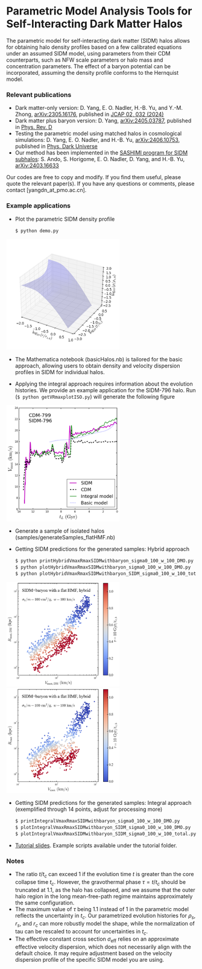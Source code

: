 # Parametric Model Analysis Tools for Self-Interacting Dark Matter Halos

The parametric model for self-interacting dark matter (SIDM) halos allows for obtaining halo density profiles based on a few calibrated equations under an assumed SIDM model, using parameters from their CDM counterparts, such as NFW scale parameters or halo mass and concentration parameters. The effect of a baryon potential can be incorporated, assuming the density profile conforms to the Hernquist model.

### Relevant publications 

- Dark matter-only version: D. Yang, E. O. Nadler, H.-B. Yu, and Y.-M. Zhong, [arXiv:2305.16176](https://arxiv.org/abs/2305.16176), published in [JCAP 02, 032 (2024)](http://dx.doi.org/10.1088/1475-7516/2024/02/032)
- Dark matter plus baryon version: D. Yang, [arXiv:2405.03787](https://arxiv.org/abs/2405.03787), published in [Phys. Rev. D](https://journals.aps.org/prd/abstract/10.1103/PhysRevD.110.103044)
- Testing the parametric model using matched halos in cosmological simulations: D. Yang, E. O. Nadler, and H.-B. Yu, [arXiv:2406.10753](http://arxiv.org/abs/2406.10753), published in [Phys. Dark Universe](https://www.sciencedirect.com/science/article/pii/S2212686425000020)
- Our method has been implemented in the [SASHIMI program for SIDM subhalos](https://github.com/shinichiroando/sashimi-si): S. Ando, S. Horigome, E. O. Nadler, D. Yang, and H.-B. Yu, [arXiv:2403.16633](https://arxiv.org/abs/2403.16633)


Our codes are free to copy and modify. If you find them useful, please quote the relevant paper(s). 
If you have any questions or comments, please contact [yangdn_at_pmo.ac.cn].

### Example applications

- Plot the parametric SIDM density profile 
  ```
  $ python demo.py
  ```

<img src="https://github.com/DanengYang/parametricSIDM/blob/main/figs/demo.png" alt="Illustrate the parametric SIDM density profile" width="300"/>


- The Mathematica notebook (basicHalos.nb) is tailored for the basic approach, allowing users to obtain density and velocity dispersion profiles in SIDM for individual halos.

- Applying the integral approach requires information about the evolution histories. We provide an example application for the SIDM-796 halo. 
Run (`$ python getVRmaxplotISO.py`) will generate the following figure

<img src="https://github.com/DanengYang/parametricSIDM/blob/main/figs/fig_tL_vmax_case_cdm_799_796_C4_1000bins.png" alt="The Vmax evolution of a deeply core collapsing SIDM subhalo from the parametric model with the integral approach (solid-green), basic approach (dotted-blue), and the SIDM simulation (solid-magenta), as well as the CDM counterpart (dashed-black).
" width="300"/>

- Generate a sample of isolated halos (samples/generateSamples_flatHMF.nb)

- Getting SIDM predictions for the generated samples: Hybrid approach 
   ```bash
   $ python printHybridVmaxRmaxSIDMwithbaryon_sigma0_100_w_100_DMO.py
   $ python plotHybridVmaxRmaxSIDMwithbaryon_sigma0_100_w_100_DMO.py
   $ python plotHybridVmaxRmaxSIDMwithbaryon_SIDM_sigma0_100_w_100_total.py
   ```
<img src="https://github.com/DanengYang/parametricSIDM/blob/main/figs/fig_vmax_rmax_SIDM_baryon_flat_HMF_sigma0_100_w_100_DMO.png" alt="The Vmax-Rmax distribution of the dark matter component for the velocity-dependent SIDM model" width="300"/><img src="https://github.com/DanengYang/parametricSIDM/blob/main/figs/fig_vmax_rmax_SIDM_baryon_flat_HMF_sigma0_100_w_100.png" alt="The Vmax-Rmax distribution of dark matter plus baryons for the velocity-dependent SIDM model" width="300"/>

- Getting SIDM predictions for the generated samples: Integral approach (exemplified through 14 points, adjust for processing more)
   ```bash
   $ printIntegralVmaxRmaxSIDMwithbaryon_sigma0_100_w_100_DMO.py
   $ plotIntegralVmaxRmaxSIDMwithbaryon_SIDM_sigma0_100_w_100_DMO.py
   $ plotIntegralVmaxRmaxSIDMwithbaryon_SIDM_sigma0_100_w_100_total.py
   ```
- [Tutorial slides](https://github.com/DanengYang/parametricSIDM/blob/main/tutorial/A%20Quick%20Start%20for%20Working%20with%20SIDM%20Halos.pdf). Example scripts available under the tutorial folder. 

### Notes 

- The ratio $t/t_c$ can exceed 1 if the evolution time $t$ is greater than the core collapse time $t_c$. However, the gravothermal phase $\tau = t/t_c$ should be truncated at 1.1, as the halo has collapsed, and we assume that the outer halo region in the long mean-free-path regime maintains approximately the same configuration.
- The maximum value of $\tau$ being 1.1 instead of 1 in the parametric model reflects the uncertainty in $t_c$. Our parametrized evolution histories for $\rho_s$, $r_s$, and $r_c$ can more robustly model the shape, while the normalization of tau can be rescaled to account for uncertainties in $t_c$.
- The effective constant cross section $\sigma_{\text{eff}}$ relies on an approximate effective velocity dispersion, which does not necessarily align with the default choice. It may require adjustment based on the velocity dispersion profile of the specific SIDM model you are using.




